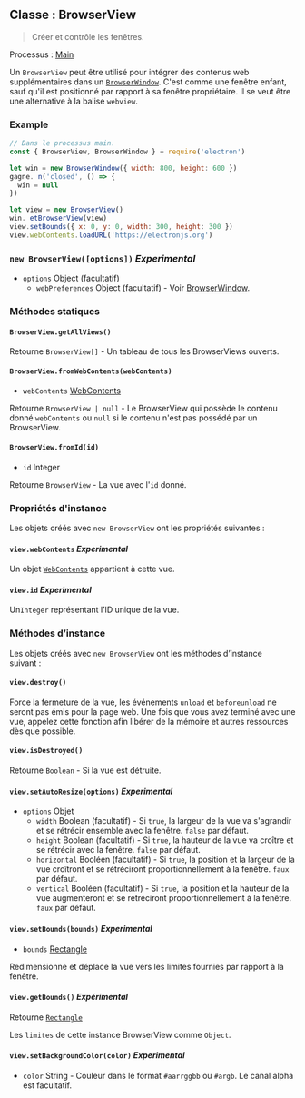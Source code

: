 ## Classe : BrowserView

> Créer et contrôle les fenêtres.

Processus : [Main](../glossary.md#main-process)

Un `BrowserView` peut être utilisé pour intégrer des contenus web supplémentaires dans un [`BrowserWindow`](browser-window.md). C'est comme une fenêtre enfant, sauf qu'il est positionné par rapport à sa fenêtre propriétaire. Il se veut être une alternative à la balise `webview`.

### Example

```javascript
// Dans le processus main.
const { BrowserView, BrowserWindow } = require('electron')

let win = new BrowserWindow({ width: 800, height: 600 })
gagne. n('closed', () => {
  win = null
})

let view = new BrowserView()
win. etBrowserView(view)
view.setBounds({ x: 0, y: 0, width: 300, height: 300 })
view.webContents.loadURL('https://electronjs.org')
```

### `new BrowserView([options])` *Experimental*

* `options` Object (facultatif) 
  * `webPreferences` Object (facultatif) - Voir [BrowserWindow](browser-window.md).

### Méthodes statiques

#### `BrowserView.getAllViews()`

Retourne `BrowserView[]` - Un tableau de tous les BrowserViews ouverts.

#### `BrowserView.fromWebContents(webContents)`

* `webContents` [WebContents](web-contents.md)

Retourne `BrowserView | null` - Le BrowserView qui possède le contenu donné `webContents` ou `null` si le contenu n'est pas possédé par un BrowserView.

#### `BrowserView.fromId(id)`

* `id` Integer

Retourne `BrowserView` - La vue avec l'`id` donné.

### Propriétés d'instance

Les objets créés avec `new BrowserView` ont les propriétés suivantes :

#### `view.webContents` *Experimental*

Un objet [`WebContents`](web-contents.md) appartient à cette vue.

#### `view.id` *Experimental*

Un`Integer` représentant l’ID unique de la vue.

### Méthodes d’instance

Les objets créés avec `new BrowserView` ont les méthodes d’instance suivant :

#### `view.destroy()`

Force la fermeture de la vue, les événements `unload` et `beforeunload` ne seront pas émis pour la page web. Une fois que vous avez terminé avec une vue, appelez cette fonction afin libérer de la mémoire et autres ressources dès que possible.

#### `view.isDestroyed()`

Retourne `Boolean` - Si la vue est détruite.

#### `view.setAutoResize(options)` *Experimental*

* `options` Objet 
  * `width` Boolean (facultatif) - Si `true`, la largeur de la vue va s'agrandir et se rétrécir ensemble avec la fenêtre. `false` par défaut.
  * `height` Boolean (facultatif) - Si `true`, la hauteur de la vue va croître et se rétrécir avec la fenêtre. `false` par défaut.
  * `horizontal` Booléen (facultatif) - Si `true`, la position et la largeur de la vue croîtront et se rétréciront proportionnellement à la fenêtre. `faux` par défaut.
  * `vertical` Booléen (facultatif) - Si `true`, la position et la hauteur de la vue augmenteront et se rétréciront proportionnellement à la fenêtre. `faux` par défaut.

#### `view.setBounds(bounds)` *Experimental*

* `bounds` [Rectangle](structures/rectangle.md)

Redimensionne et déplace la vue vers les limites fournies par rapport à la fenêtre.

#### `view.getBounds()` *Expérimental*

Retourne [`Rectangle`](structures/rectangle.md)

Les `limites` de cette instance BrowserView comme `Object`.

#### `view.setBackgroundColor(color)` *Experimental*

* `color` String - Couleur dans le format `#aarrggbb` ou `#argb`. Le canal alpha est facultatif.